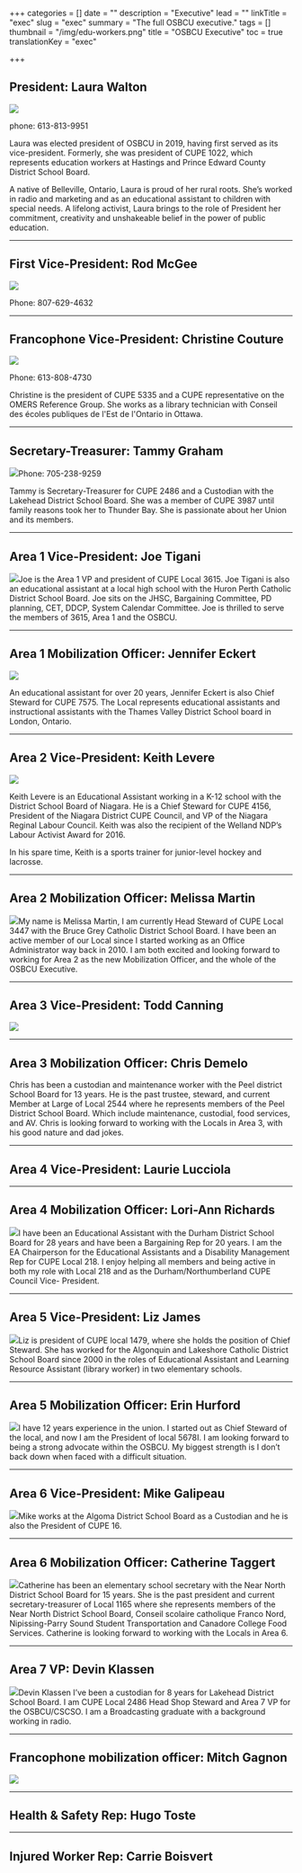 +++
categories = []
date = ""
description = "Executive"
lead = ""
linkTitle = "exec"
slug = "exec"
summary = "The full OSBCU executive."
tags = []
thumbnail = "/img/edu-workers.png"
title = "OSBCU Executive"
toc = true
translationKey = "exec"

+++
## President: Laura Walton

![](/img/laura-744753.jpg)

phone: 613-813-9951

Laura was elected president of OSBCU in 2019, having first served as its vice-president. Formerly, she was president of CUPE 1022, which represents education workers at Hastings and Prince Edward County District School Board.

A native of Belleville, Ontario, Laura is proud of her rural roots. She’s worked in radio and marketing and as an educational assistant to children with special needs. A lifelong activist, Laura brings to the role of President her commitment, creativity and unshakeable belief in the power of public education.

***

## First Vice-President: Rod McGee

![](/img/fda2c62b-4be0-4830-a68e-ba8768749946.jpeg)

Phone: 807-629-4632

***

## Francophone Vice-President: Christine Couture

![](/img/Couture.jpg)

Phone: 613-808-4730

Christine is the president of CUPE 5335 and a CUPE representative on the OMERS Reference Group. She works as a library technician with Conseil des écoles publiques de l'Est de l'Ontario in Ottawa.

***

## Secretary-Treasurer: Tammy Graham

![](/img/96140b67-a329-48b4-82c1-0ad7a6a990f8.jpeg)Phone: 705-238-9259

Tammy is Secretary-Treasurer for CUPE 2486 and a Custodian with the Lakehead District School Board. She was a member of CUPE 3987 until family reasons took her to Thunder Bay. She is passionate about her Union and its members.

***

## Area 1 Vice-President: Joe Tigani

![](/img/f7469c87-eb6a-4084-b480-46cc490bc019.jpeg)Joe is the Area 1 VP and president of CUPE Local 3615. Joe Tigani is also an educational assistant at a local high school with the Huron Perth Catholic District School Board. Joe sits on the JHSC, Bargaining Committee, PD planning, CET, DDCP, System Calendar Committee. Joe is thrilled to serve the members of 3615, Area 1 and the OSBCU.

***

## Area 1 Mobilization Officer: Jennifer Eckert

![](/img/Eckert.jpg)

An educational assistant for over 20 years, Jennifer Eckert is also Chief Steward for CUPE 7575. The Local represents educational assistants and instructional assistants with the Thames Valley District School board in London, Ontario.

***

## Area 2 Vice-President: Keith Levere

![](/img/Levere.jpg)

Keith Levere is an Educational Assistant working in a K-12 school with the District School Board of Niagara. He is a Chief Steward for CUPE 4156, President of the Niagara District CUPE Council, and VP of the Niagara Reginal Labour Council. Keith was also the recipient of the Welland NDP’s Labour Activist Award for 2016.

In his spare time, Keith is a sports trainer for junior-level hockey and lacrosse.

***

## Area 2 Mobilization Officer: Melissa Martin

![](/img/2070f5f3-1fe9-4f24-bb3c-fcdc5247c7e2.jpeg)My name is Melissa Martin, I am currently Head Steward of CUPE Local 3447 with the Bruce Grey Catholic District School Board. I have been an active member of our Local since I started working as an Office Administrator way back in 2010. I am both excited and looking forward to working for Area 2 as the new Mobilization Officer, and the whole of the OSBCU Executive.

***

## Area 3 Vice-President: Todd Canning

![](/img/image002.jpg)

***

## Area 3 Mobilization Officer: Chris Demelo

Chris has been a custodian and maintenance worker with the Peel district School Board for 13 years. He is the past trustee, steward, and current Member at Large of Local 2544 where he represents members of the Peel District School Board. Which include maintenance, custodial, food services, and AV. Chris is looking forward to working with the Locals in Area 3, with his good nature and dad jokes.

***

## Area 4 Vice-President: Laurie Lucciola

***

## Area 4 Mobilization Officer: Lori-Ann Richards

![](/img/8a45f083-7d03-4aae-b32b-2fdc9ef37fb5.jpeg)I have been an Educational Assistant with the Durham District School Board for 28 years and have been a Bargaining Rep for 20 years.
I am the EA Chairperson for the Educational Assistants and a Disability Management Rep for CUPE Local 218.
I enjoy helping all members and being active in both my role with Local 218 and as the Durham/Northumberland CUPE Council Vice- President.

***

## Area 5 Vice-President: Liz James

![](/img/4cd78a10-b302-4afc-ba9b-6d08b571b498.jpeg)Liz is president of CUPE local 1479, where she holds the position of Chief Steward. She has worked for the Algonquin and Lakeshore Catholic District School Board since 2000 in the roles of Educational Assistant and Learning Resource Assistant (library worker) in two elementary schools.

***

## Area 5 Mobilization Officer: Erin Hurford

![](/img/9847d3a8-d734-453f-a826-7568cd67e7a7.jpeg)I have 12 years experience in the union. I started out as Chief Steward of the local, and now I am the President of local 5678I. I am looking forward to being a strong advocate within the OSBCU. My biggest strength is I don’t back down when faced with a difficult situation.

***

## Area 6 Vice-President: Mike Galipeau

![](/img/36f6fcb2-8b6c-4a92-be98-94de1a7ba205.jpeg)Mike works at the Algoma District School Board as a Custodian and he is also the President of CUPE 16.

***

## Area 6 Mobilization Officer: Catherine Taggert

![](/img/4b3d5d57-6b83-444e-86d9-876c934173a4.jpeg)Catherine has been an elementary school secretary with the Near North District School Board for 15 years. She is the past president and current secretary-treasurer of Local 1165 where she represents members of the Near North District School Board, Conseil scolaire catholique Franco Nord, Nipissing-Parry Sound Student Transportation and Canadore College Food Services.
Catherine is looking forward to working with the Locals in Area 6.

***

## Area 7 VP: Devin Klassen

![](/img/fa34300d-8bd5-49c8-a696-3f062bd74476.jpeg)Devin Klassen I’ve been a custodian for 8 years for Lakehead District School Board. I am CUPE Local 2486 Head Shop Steward and Area 7 VP for the OSBCU/CSCSO. I am a Broadcasting graduate with a background working in radio.

***

## Francophone mobilization officer: Mitch Gagnon

![](/img/6555ec44-13cc-4c44-813e-42c87eaa1ec6.jpeg)

***

## Health & Safety Rep: Hugo Toste

***

## Injured Worker Rep: Carrie Boisvert